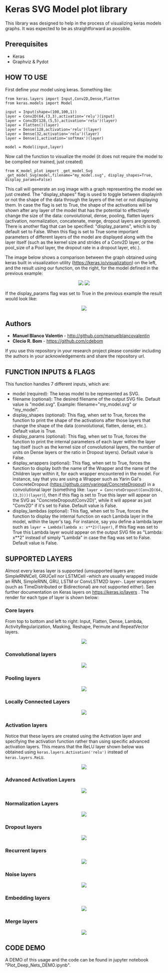 # Keras SVG Model plot library

This library was designed to help in the process of visualizing keras models graphs. It was expected to be as straightforward as possible.

## Prerequisites

* Keras
* Graphviz & Pydot

## HOW TO USE

First define your model using keras. Something like:

```
from keras.layers import Input,Conv2D,Dense,Flatten
from keras.models import Model

input = Input(shape=(100,100,1))
layer = Conv2D(64,(3,3),activation='relu')(input)
layer = Conv2D(128,(5,5),activation='relu')(layer)
layer = Flatten()(layer)
layer = Dense(128,activation='relu')(layer)
layer = Dense(32,activation='relu')(layer)
layer = Dense(1,activation='softmax')(layer)

model = Model(input,layer)
```

Now call the function to visualize the model (it does not require the model to be compiled nor trained, just created)
```
from K_model_plot import _get_model_Svg
_get_model_Svg(model,filename="my_model.svg", display_shapes=True, display_params=False)
```

This call will generate an svg image with a graph representing the model we just created. The "display_shapes" flag is used to toggle between displayinh or not the shape of the data through the layers of the net or not displaying them. In case the flag is set to True, the shape of the activations will be shown after any layer of the model that has the potential to effectively change the size of the data: convolutional, dense, pooling, flatten layers (activation, normalization, concatenate, merge, dropout layers are ignored). There is another flag that can be specified: "display_params", which is by default set to False. When this flag is set to True some important parameters of different layers of the model are displayed along with the layer itself (such as the kernel size and strides of a Conv2D layer, or the pool_size of a Pool layer, the dropout rate in a dropout layer, etc.). 

The image below shows a comparison between the graph obtained using keras built in visualization utility (https://keras.io/visualization) on the left, and the result using our function, on the right, for the model defined in the previous example:

<p align="center">
 <img src="./imgs/builtin_model.png">
 <img src="./imgs/my_model.png">
</p>

If the display_params flag was set to True in the previous example the result would look like:

<p align="center">
 <img src="./imgs/my_model_params.png">
</p>

## Authors

* **Manuel Blanco Valentin** - http://github.com/manuelblancovalentin
* **Clecio R. Bom** - https://github.com/cdebom

If you use this repository in your research project please consider including the authors in your acknowledgements and share the repository url.


## FUNCTION INPUTS & FLAGS
This function handles 7 different inputs, which are:

* model (required): The keras model to be represented as SVG.
* filename (optional): The desired filename of the output SVG file. Default value is "model.svg". Example: filename="my_model.svg" or "my_model".
* display_shapes (optional): This flag, when set to True, forces the function to print the shape of the activations after those layers that change the shape of the data (convolutional, flatten, dense, etc.). Default value is True.
* display_params (optional): This flag, when set to True, forces the function to print the internal parameters of each layer within the layer tag itself (such as the kernel size of convolutional layers, the number of units on Dense layers or the ratio in Dropout layers). Default value is False.
* display_wrappers (optional): This flag, when set to True, forces the function to display both the name of the Wrapper and the name of the Children layer within it, for each wrapper encountered in the model. For instance, say that you are using a Wrapper such as Yarin Gal's ConcreteDropout (https://github.com/yaringal/ConcreteDropout) in a convolutional layer (something like: ```layer = ConcreteDropout(Conv2D(64,(3,3)))(layer)```), then if this flag is set to True this layer will appear on the SVG as "ConcreteDropout(Conv2D)", while it will appear as just "Conv2D" if it's set to False. Default value is False.
* display_lambdas (optional): This flag, when set to True, forces the function to display the internal function on each Lambda layer in the model, within the layer's tag. For instance, say you define a lambda layer such as ```layer = Lambda(lambda x: x**2)(layer)```, if this flag was set to True this Lambda layer would appear on the output SVG file as "Lambda: x**2" instead of simply "Lambda" in case the flag was set to False. Default value is False.


## SUPPORTED LAYERS
Almost every keras layer is supported (unsupported layers are: SimpleRNNCell, GRUCell nor LSTMCell -which are usually wrapped inside an RNN, SimpleRNN, GRU, LSTM or ConvLSTM2D layer-. Layer wrappers (such as TimeDistributed or Bidirectional) are not supported either). See further documentation on Keras layers on https://keras.io/layers . The render for each type of layer is shown below:

### Core layers
From top to bottom and left to right: Input, Flatten, Dense, Lambda, ActivityRegularization, Masking, Reshape, Permute and RepeatVector layers.
<p align="center">
 <img src="./imgs/core_layers.png">
</p>

### Convolutional layers
<p align="center">
 <img src="./imgs/conv_layers.png">
</p>

### Pooling layers
<p align="center">
 <img src="./imgs/pool_layers.png">
</p>

### Locally Connected Layers
<p align="center">
 <img src="./imgs/locally_layers.png">
</p>

### Activation layers 
Notice that these layers are created using the Activation layer and specifying the activation function rather than using specific advanced activation layers. This means that the ReLU layer shown below was obtained using ```keras.layers.Activation('relu')``` instead of ```keras.layers.ReLU```.
<p align="center">
 <img src="./imgs/activation_layers.png">
</p>

### Advanced Activation Layers
<p align="center">
 <img src="./imgs/advance_activation_layers.png">
</p>

### Normalization Layers
<p align="center">
 <img src="./imgs/norm_layers.png">
</p>

### Dropout layers
<p align="center">
 <img src="./imgs/dropout_layers.png">
</p>

### Recurrent layers
<p align="center">
 <img src="./imgs/recurrent_layers.png">
</p>

### Noise layers
<p align="center">
 <img src="./imgs/noise_layers.png">
</p>

### Embedding layers
<p align="center">
 <img src="./imgs/embedding_layers.png">
</p>

### Merge layers
<p align="center">
 <img src="./imgs/merge_layers.png">
</p>

## CODE DEMO

A DEMO of this usage and the code can be found in jupyter notebook "Plot_Deep_Nets_DEMO.ipynb".

